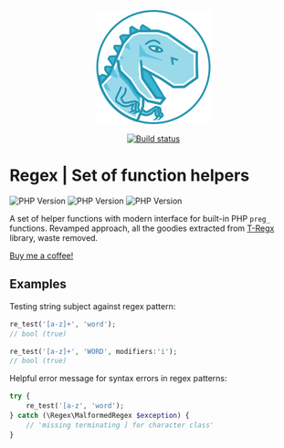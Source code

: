 <p align="center"><img src=".github/assets/t.regx.png" alt="T-Regx"></p>

<p align="center">
    <a href="https://github.com/t-regx/functions/actions/">
        <img src="https://github.com/t-regx/functions/workflows/build/badge.svg" alt="Build status"/>
    </a>
</p>

# Regex | Set of function helpers

![PHP Version](https://img.shields.io/badge/PHP-8.2-blue.svg)
![PHP Version](https://img.shields.io/badge/PHP-8.3-blue.svg)
![PHP Version](https://img.shields.io/badge/PHP-8.4-blue.svg)

A set of helper functions with modern interface for built-in PHP `preg_` functions. Revamped approach, all the goodies
extracted from [T-Regx](https://github.com/T-Regx/T-Regx) library, waste removed.

[Buy me a coffee!](https://www.buymeacoffee.com/danielwilkowski)

## Examples

Testing string subject against regex pattern:
```php
re_test('[a-z]+', 'word');
// bool (true)
```

```php
re_test('[a-z]+', 'WORD', modifiers:'i');
// bool (true)
```

Helpful error message for syntax errors in regex patterns:
```php
try {
    re_test('[a-z', 'word');
} catch (\Regex\MalformedRegex $exception) {
    // 'missing terminating ] for character class'
}
```
